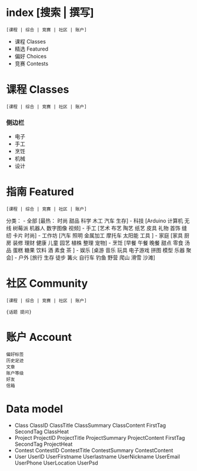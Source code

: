 # index [搜索 | 撰写]
    [课程 | 综合 | 竞赛 | 社区 | 账户]
- 课程 Classes
- 精选 Featured
- 偏好 Choices
- 竞赛 Contests


# 课程 Classes
    [课程 | 综合 | 竞赛 | 社区 | 账户]

### 侧边栏
- 电子
- 手工
- 烹饪
- 机械
- 设计


# 指南 Featured

    [课程 | 综合 | 竞赛 | 社区 | 账户]
分类：
    - 全部
        [最热： 时尚 甜品 科学 木工 汽车 生存]
    - 科技
        [Arduino 计算机 无线 树莓派 机器人 数字图像 视频]
    - 手工
        [艺术 布艺 陶艺 纸艺 皮具 礼物 首饰 缝纫 卡片 时尚]
    - 工作坊
        [汽车 照明 金属加工 摩托车 太阳能 工具 ]
    - 家庭
        [家具 厨房 装修 理财 健康 儿童 园艺 植株 整理 宠物]
    - 烹饪
        [早餐 午餐 晚餐 甜点 零食 汤品 蛋糕 糖果 饮料 酒 素食 茶 ]
    - 娱乐
        [桌游 音乐 玩具 电子游戏 拼图 模型 乐器 聚会]
    - 户外
        [旅行 生存 徒步 篝火 自行车 钓鱼 野营 爬山 滑雪 沙滩]

# 社区 Community
    [课程 | 综合 | 竞赛 | 社区 | 账户]

    {话题 提问}

# 账户 Account
    偏好标签
    历史足迹
    文章
    账户等级
    好友
    信箱

# Data model

- Class
        ClassID ClassTitle ClassSummary ClassContent
        FirstTag SecondTag ClassHeat
- Project
        ProjectID ProjectTitle ProjectSummary ProjectContent
        FirstTag SecondTag ProjectHeat
- Contest
        ContestID ContestTitle ContestSummary ContestContent
- User
        UserID UserFirstname Userlastname UserNickname
        UserEmail UserPhone UserLocation UserPsd
